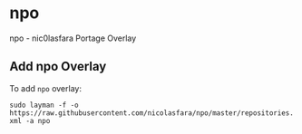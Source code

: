# npo
npo - nic0lasfara Portage Overlay

## Add npo Overlay

To add `npo` overlay:

```sudo layman -f -o https://raw.githubusercontent.com/nicolasfara/npo/master/repositories.xml -a npo```

